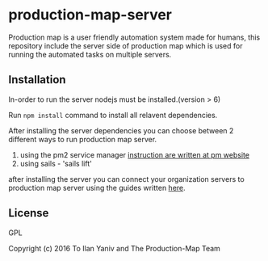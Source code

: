 # production-map-server

Production map is a user friendly automation system made for humans,
this repository include the server side of production map which is used for running the automated
tasks on multiple servers.

## Installation

In-order to run the server nodejs must be installed.(version > 6)

Run `npm install` command to install all relavent dependencies.

After installing the server dependencies you can choose between 2 different ways to run production map server.
1. using the pm2 service manager [instruction are written at pm website](www.productionmap.com/production-map-user-guide/installing-productionmap/)
2. using sails - 'sails lift'

after installing the server you can connect your organization servers to production map server using the guides written [here](www.productionmap.com/production-map-user-guide/installing-productionmap/).

## License
GPL

Copyright (c) 2016 To Ilan Yaniv and The Production-Map Team
